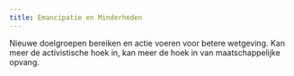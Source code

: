 ```yaml
---
title: Emancipatie en Minderheden
---
```


Nieuwe doelgroepen bereiken en actie voeren voor betere wetgeving.
Kan meer de activistische hoek in, kan meer de hoek in van maatschappelijke opvang.
